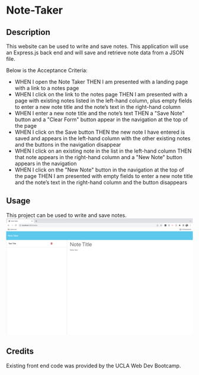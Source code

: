 # Note-Taker

## Description

This website can be used to write and save notes. This application will use an Express.js back end and will save and retrieve note data from a JSON file.

Below is the Acceptance Criteria:
* WHEN I open the Note Taker THEN I am presented with a landing page with a link to a notes page
* WHEN I click on the link to the notes page THEN I am presented with a page with existing notes listed in the left-hand column, plus empty fields to enter a new note title and the note’s text in the right-hand column
* WHEN I enter a new note title and the note’s text THEN a "Save Note" button and a "Clear Form" button appear in the navigation at the top of the page
* WHEN I click on the Save button THEN the new note I have entered is saved and appears in the left-hand column with the other existing notes and the buttons in the navigation disappear
* WHEN I click on an existing note in the list in the left-hand column THEN that note appears in the right-hand column and a "New Note" button appears in the navigation
* WHEN I click on the "New Note" button in the navigation at the top of the page THEN I am presented with empty fields to enter a new note title and the note’s text in the right-hand column and the button disappears

## Usage

This project can be used to write and save notes. 
![Example](assets/images/note-taker-screenshot.png)

## Credits

Existing front end code was provided by the UCLA Web Dev Bootcamp. 